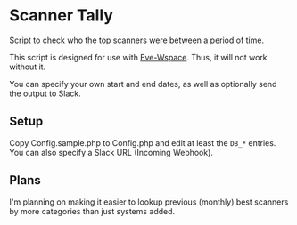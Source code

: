 # Scanner Tally
Script to check who the top scanners were between a period of time.

This script is designed for use with [Eve-Wspace](https://github.com/marbindrakon/eve-wspace/).
Thus, it will not work without it.

You can specify your own start and end dates, as well as optionally send the output to Slack.

## Setup
Copy Config.sample.php to Config.php and edit at least the `DB_*` entries.
You can also specify a Slack URL (Incoming Webhook).

## Plans
I'm planning on making it easier to lookup previous (monthly) best scanners by more categories than just systems added.
